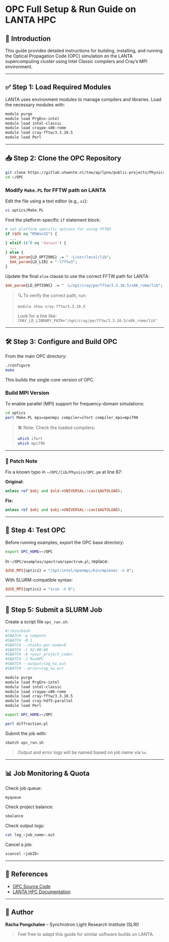 
# OPC Full Setup & Run Guide on LANTA HPC

## 📌 Introduction
This guide provides detailed instructions for building, installing, and running the Optical Propagation Code (OPC) simulation on the LANTA supercomputing cluster using Intel Classic compilers and Cray’s MPI environment.

---

## ✅ Step 1: Load Required Modules

LANTA uses environment modules to manage compilers and libraries. Load the necessary modules with:

```bash
module purge
module load PrgEnv-intel
module load intel-classic
module load craype-x86-rome
module load cray-fftw/3.3.10.5
module load Perl
```

---

## 📥 Step 2: Clone the OPC Repository

```bash
git clone https://gitlab.utwente.nl/tnw/ap/lpno/public-projects/Physics-OPC.git ~/OPC
cd ~/OPC
```

### Modify `Make.PL` for FFTW path on LANTA

Edit the file using a text editor (e.g., `vi`):

```bash
vi optics/Make.PL
```

Find the platform-specific `if` statement block:

```perl
# set platform specific options for using FFTW3
if ($OS eq "MSWin32") {
  ...
} elsif ($^O eq 'darwin') {
  ...
} else {
  $mk_param{LD_OPTIONS} .= " -L/usr/local/lib";
  $mk_param{LD_LIB} = "-lfftw3";
}
```

Update the final `else` clause to use the correct FFTW path for LANTA:

```perl
$mk_param{LD_OPTIONS} .= " -L/opt/cray/pe/fftw/3.3.10.5/x86_rome/lib";
```

> 🔍 To verify the correct path, run:
> ```bash
> module show cray-fftw/3.3.10.5
> ```
> Look for a line like: `CRAY_LD_LIBRARY_PATH="/opt/cray/pe/fftw/3.3.10.5/x86_rome/lib"`

---

## 🛠️ Step 3: Configure and Build OPC

From the main OPC directory:

```bash
./configure
make
```

This builds the single-core version of OPC.

### Build MPI Version

To enable parallel (MPI) support for frequency-domain simulations:

```bash
cd optics
perl Make.PL mpi=openmpi compiler=ifort compiler_mpi=mpif90
```

> 🛠 Note: Check the loaded compilers:
> ```bash
> which ifort
> which mpif90
> ```

---

### 🐞 Patch Note

Fix a known typo in `~/OPC/lib/Physics/OPC.pm` at line 87:

**Original:**
```perl
unless ref $obj and $old->UNIVERSAL::can($AUTOLOAD);
```

**Fix:**
```perl
unless ref $obj and $obj->UNIVERSAL::can($AUTOLOAD);
```

---

## 🧪 Step 4: Test OPC

Before running examples, export the OPC base directory:

```bash
export OPC_HOME=~/OPC
```

In `~/OPC/examples/spectrum/spectrum.pl`, replace:

```perl
$USE_MPI{optics} = "/opt/intel/openmpi/bin/mpiexec -n 8";
```

With SLURM-compatible syntax:

```perl
$USE_MPI{optics} = "srun -n 8";
```

---

## 🚀 Step 5: Submit a SLURM Job

Create a script file `opc_run.sh`:

```bash
#!/bin/bash
#SBATCH -p compute
#SBATCH -N 1
#SBATCH --ntasks-per-node=8
#SBATCH -t 02:00:00
#SBATCH -A <your_project_code>
#SBATCH -J RunOPC
#SBATCH --output=log_%x.out
#SBATCH --error=log_%x.err

module purge
module load PrgEnv-intel
module load intel-classic
module load craype-x86-rome
module load cray-fftw/3.3.10.5
module load cray-hdf5-parallel
module load Perl

export OPC_HOME=~/OPC

perl diffraction.pl
```

Submit the job with:

```bash
sbatch opc_run.sh
```

> Output and error logs will be named based on job name via `%x`.

---

## 📊 Job Monitoring & Quota

Check job queue:
```bash
myqueue
```

Check project balance:
```bash
sbalance
```

Check output logs:
```bash
cat log_<job_name>.out
```

Cancel a job:
```bash
scancel <jobID>
```

---

## 🔗 References

- [OPC Source Code](https://gitlab.utwente.nl/tnw/ap/lpno/public-projects/Physics-OPC.git)
- [LANTA HPC Documentation](https://thaisc.atlassian.net/wiki/spaces/LANTA)

---

## 👤 Author
**Racha Pongchalee** – Synchrotron Light Research Institute (SLRI)

> Feel free to adapt this guide for similar software builds on LANTA.
